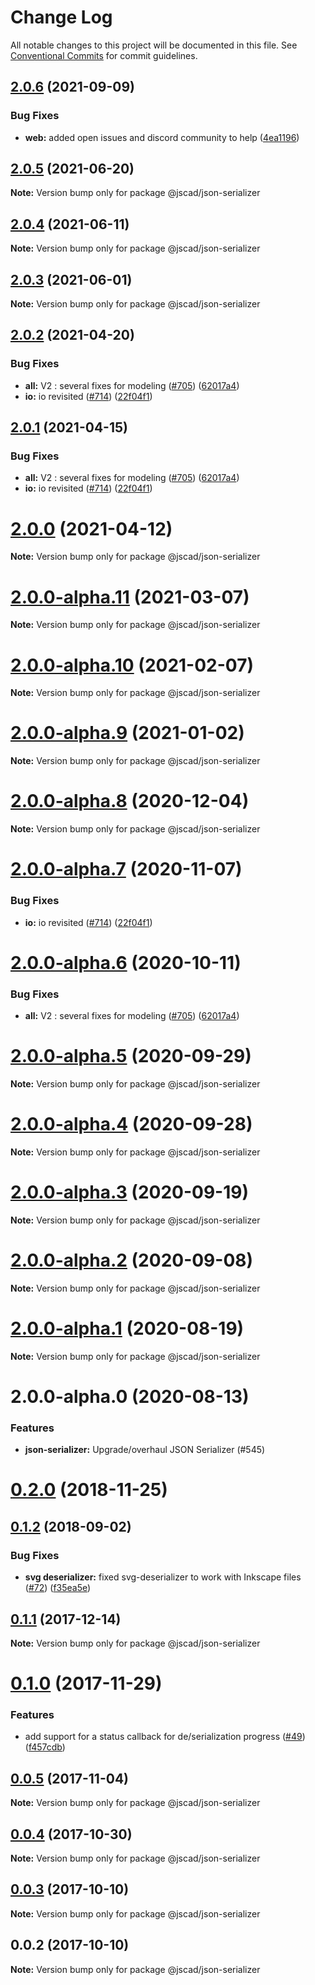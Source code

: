 # Change Log

All notable changes to this project will be documented in this file.
See [Conventional Commits](https://conventionalcommits.org) for commit guidelines.

## [2.0.6](https://github.com/jscad/OpenJSCAD.org/compare/@jscad/json-serializer@2.0.5...@jscad/json-serializer@2.0.6) (2021-09-09)


### Bug Fixes

* **web:** added open issues and discord community to help ([4ea1196](https://github.com/jscad/OpenJSCAD.org/commit/4ea11966af4b3ecbb5c1a3d53b7ac90c4cd349b1))





## [2.0.5](https://github.com/jscad/OpenJSCAD.org/compare/@jscad/json-serializer@2.0.4...@jscad/json-serializer@2.0.5) (2021-06-20)

**Note:** Version bump only for package @jscad/json-serializer





## [2.0.4](https://github.com/jscad/OpenJSCAD.org/compare/@jscad/json-serializer@2.0.3...@jscad/json-serializer@2.0.4) (2021-06-11)

**Note:** Version bump only for package @jscad/json-serializer





## [2.0.3](https://github.com/jscad/OpenJSCAD.org/compare/@jscad/json-serializer@2.0.2...@jscad/json-serializer@2.0.3) (2021-06-01)

**Note:** Version bump only for package @jscad/json-serializer





## [2.0.2](https://github.com/jscad/OpenJSCAD.org/compare/@jscad/json-serializer@2.0.0-alpha.0...@jscad/json-serializer@2.0.2) (2021-04-20)


### Bug Fixes

* **all:** V2 : several fixes for modeling ([#705](https://github.com/jscad/OpenJSCAD.org/issues/705)) ([62017a4](https://github.com/jscad/OpenJSCAD.org/commit/62017a41214169d6e000f1e0c11aaefdd68e1097))
* **io:** io revisited ([#714](https://github.com/jscad/OpenJSCAD.org/issues/714)) ([22f04f1](https://github.com/jscad/OpenJSCAD.org/commit/22f04f1b2894a82e24952655875e73b74727bf86))





## [2.0.1](https://github.com/jscad/OpenJSCAD.org/compare/@jscad/json-serializer@2.0.0-alpha.0...@jscad/json-serializer@2.0.1) (2021-04-15)


### Bug Fixes

* **all:** V2 : several fixes for modeling ([#705](https://github.com/jscad/OpenJSCAD.org/issues/705)) ([62017a4](https://github.com/jscad/OpenJSCAD.org/commit/62017a41214169d6e000f1e0c11aaefdd68e1097))
* **io:** io revisited ([#714](https://github.com/jscad/OpenJSCAD.org/issues/714)) ([22f04f1](https://github.com/jscad/OpenJSCAD.org/commit/22f04f1b2894a82e24952655875e73b74727bf86))





# [2.0.0](https://github.com/jscad/OpenJSCAD.org/compare/@jscad/json-serializer@2.0.0-alpha.11...@jscad/json-serializer@2.0.0) (2021-04-12)

**Note:** Version bump only for package @jscad/json-serializer





# [2.0.0-alpha.11](https://github.com/jscad/OpenJSCAD.org/compare/@jscad/json-serializer@2.0.0-alpha.10...@jscad/json-serializer@2.0.0-alpha.11) (2021-03-07)

**Note:** Version bump only for package @jscad/json-serializer





# [2.0.0-alpha.10](https://github.com/jscad/OpenJSCAD.org/compare/@jscad/json-serializer@2.0.0-alpha.9...@jscad/json-serializer@2.0.0-alpha.10) (2021-02-07)

**Note:** Version bump only for package @jscad/json-serializer





# [2.0.0-alpha.9](https://github.com/jscad/OpenJSCAD.org/compare/@jscad/json-serializer@2.0.0-alpha.8...@jscad/json-serializer@2.0.0-alpha.9) (2021-01-02)

**Note:** Version bump only for package @jscad/json-serializer





# [2.0.0-alpha.8](https://github.com/jscad/OpenJSCAD.org/compare/@jscad/json-serializer@2.0.0-alpha.7...@jscad/json-serializer@2.0.0-alpha.8) (2020-12-04)

**Note:** Version bump only for package @jscad/json-serializer





# [2.0.0-alpha.7](https://github.com/jscad/OpenJSCAD.org/compare/@jscad/json-serializer@2.0.0-alpha.6...@jscad/json-serializer@2.0.0-alpha.7) (2020-11-07)


### Bug Fixes

* **io:** io revisited ([#714](https://github.com/jscad/OpenJSCAD.org/issues/714)) ([22f04f1](https://github.com/jscad/OpenJSCAD.org/commit/22f04f1b2894a82e24952655875e73b74727bf86))





# [2.0.0-alpha.6](https://github.com/jscad/OpenJSCAD.org/compare/@jscad/json-serializer@2.0.0-alpha.5...@jscad/json-serializer@2.0.0-alpha.6) (2020-10-11)


### Bug Fixes

* **all:** V2 : several fixes for modeling ([#705](https://github.com/jscad/OpenJSCAD.org/issues/705)) ([62017a4](https://github.com/jscad/OpenJSCAD.org/commit/62017a41214169d6e000f1e0c11aaefdd68e1097))





# [2.0.0-alpha.5](https://github.com/jscad/OpenJSCAD.org/compare/@jscad/json-serializer@2.0.0-alpha.4...@jscad/json-serializer@2.0.0-alpha.5) (2020-09-29)

**Note:** Version bump only for package @jscad/json-serializer





# [2.0.0-alpha.4](https://github.com/jscad/OpenJSCAD.org/compare/@jscad/json-serializer@2.0.0-alpha.3...@jscad/json-serializer@2.0.0-alpha.4) (2020-09-28)

**Note:** Version bump only for package @jscad/json-serializer





# [2.0.0-alpha.3](https://github.com/jscad/OpenJSCAD.org/compare/@jscad/json-serializer@2.0.0-alpha.2...@jscad/json-serializer@2.0.0-alpha.3) (2020-09-19)

**Note:** Version bump only for package @jscad/json-serializer





# [2.0.0-alpha.2](https://github.com/jscad/OpenJSCAD.org/compare/@jscad/json-serializer@2.0.0-alpha.1...@jscad/json-serializer@2.0.0-alpha.2) (2020-09-08)

**Note:** Version bump only for package @jscad/json-serializer





# [2.0.0-alpha.1](https://github.com/jscad/OpenJSCAD.org/compare/@jscad/json-serializer@2.0.0-alpha.0...@jscad/json-serializer@2.0.0-alpha.1) (2020-08-19)

**Note:** Version bump only for package @jscad/json-serializer





# 2.0.0-alpha.0 (2020-08-13)

### Features

* **json-serializer:** Upgrade/overhaul JSON Serializer (#545)





<a name="0.2.0"></a>
# [0.2.0](https://github.com/jscad/io/compare/@jscad/json-serializer@0.1.2...@jscad/json-serializer@0.2.0) (2018-11-25)

<a name="0.1.2"></a>
## [0.1.2](https://github.com/jscad/io/compare/@jscad/json-serializer@0.1.1...@jscad/json-serializer@0.1.2) (2018-09-02)


### Bug Fixes

* **svg deserializer:** fixed svg-deserializer to work with Inkscape files ([#72](https://github.com/jscad/io/issues/72)) ([f35ea5e](https://github.com/jscad/io/commit/f35ea5e))




<a name="0.1.1"></a>
## [0.1.1](https://github.com/jscad/io/compare/@jscad/json-serializer@0.1.0...@jscad/json-serializer@0.1.1) (2017-12-14)




**Note:** Version bump only for package @jscad/json-serializer

<a name="0.1.0"></a>
# [0.1.0](https://github.com/jscad/io/compare/@jscad/json-serializer@0.0.5...@jscad/json-serializer@0.1.0) (2017-11-29)


### Features

* add support for a status callback for de/serialization progress ([#49](https://github.com/jscad/io/issues/49)) ([f457cdb](https://github.com/jscad/io/commit/f457cdb))




<a name="0.0.5"></a>
## [0.0.5](https://github.com/jscad/io/compare/@jscad/json-serializer@0.0.4...@jscad/json-serializer@0.0.5) (2017-11-04)




**Note:** Version bump only for package @jscad/json-serializer

<a name="0.0.4"></a>
## [0.0.4](https://github.com/jscad/io/compare/@jscad/json-serializer@0.0.3...@jscad/json-serializer@0.0.4) (2017-10-30)




**Note:** Version bump only for package @jscad/json-serializer

<a name="0.0.3"></a>
## [0.0.3](https://github.com/jscad/io/compare/@jscad/json-serializer@0.0.2...@jscad/json-serializer@0.0.3) (2017-10-10)




**Note:** Version bump only for package @jscad/json-serializer

<a name="0.0.2"></a>
## 0.0.2 (2017-10-10)




**Note:** Version bump only for package @jscad/json-serializer
